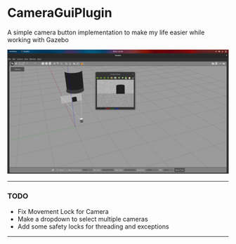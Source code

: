 # CameraGuiPlugin
A simple camera button implementation to make my life easier while working with Gazebo


![](resources/gazebo_camera_gui.png "GAZEBO CAMERA GUI PLUGIN")

---
### TODO

- Fix Movement Lock for Camera
- Make a dropdown to select multiple cameras
- Add some safety locks for threading and exceptions

---
